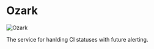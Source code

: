 # Ozark

![Ozark](https://user-images.githubusercontent.com/24681191/81887470-d4c55280-95a7-11ea-91e6-97717a0067b7.png)

The service for hanlding CI statuses with future alerting.
